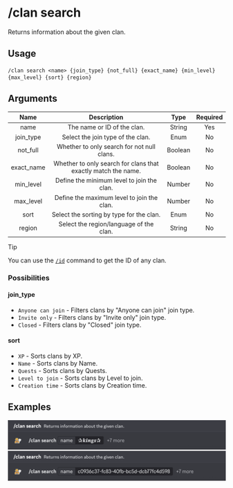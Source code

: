 # /clan search

Returns information about the given clan.

## Usage

```
/clan search <name> {join_type} {not_full} {exact_name} {min_level} {max_level} {sort} {region}
```

## Arguments

| Name       | Description                                                   | Type    | Required |
| :--------: | :-----------------------------------------------------------: | :-----: | :------: |
| name       | The name or ID of the clan.                                   | String  | Yes      |
| join_type  | Select the join type of the clan.                             | Enum    | No       |
| not_full   | Whether to only search for not null clans.                    | Boolean | No       |
| exact_name | Whether to only search for clans that exactly match the name. | Boolean | No       |
| min_level  | Define the minimum level to join the clan.                    | Number  | No       |
| max_level  | Define the maximum level to join the clan.                    | Number  | No       |
| sort       | Select the sorting by type for the clan.                      | Enum    | No       |
| region     | Select the region/language of the clan.                       | String  | No       |

> [!TIP]
> You can use the [`/id`](commands/id.md) command to get the ID of any clan.

### Possibilities

<!-- tabs:start -->

#### **join_type**

- `Anyone can join` - Filters clans by "Anyone can join" join type.
- `Invite only` - Filters clans by "Invite only" join type.
- `Closed` - Filters clans by "Closed" join type.

#### **sort**

- `XP` - Sorts clans by XP.
- `Name` - Sorts clans by Name.
- `Quests` - Sorts clans by Quests.
- `Level to join` - Sorts clans by Level to join.
- `Creation time` - Sorts clans by Creation time.

<!-- tabs:end -->

## Examples

<img src="../../_media/examples/clan/search-0.png" class="rounded-corners" draggable="false">\
<img src="../../_media/examples/clan/search-1.png" class="rounded-corners" draggable="false">